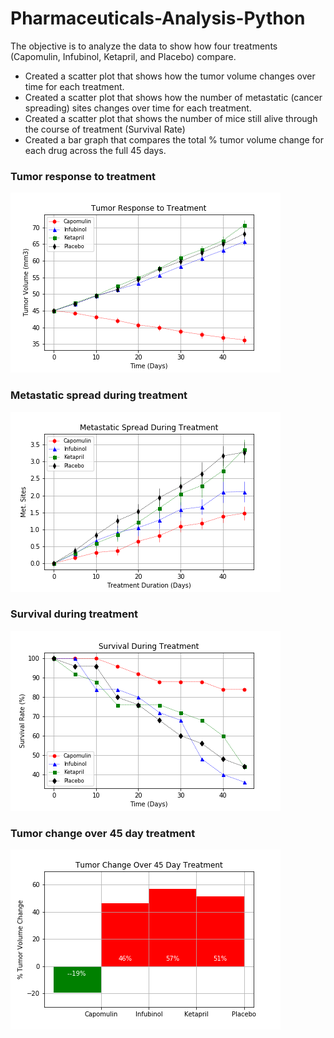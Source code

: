 # Pharmaceuticals-Analysis-Python

The objective is to analyze the data to show how four treatments (Capomulin, Infubinol, Ketapril, and Placebo) compare.


- Created a scatter plot that shows how the tumor volume changes over time for each treatment.
- Created a scatter plot that shows how the number of metastatic (cancer spreading) sites changes over time for each treatment.
- Created a scatter plot that shows the number of mice still alive through the course of treatment (Survival Rate)
- Created a bar graph that compares the total % tumor volume change for each drug across the full 45 days.

### Tumor response to treatment 
![1-Logo](Pymaceuticals/analysis/Fig1.png)

### Metastatic spread during treatment
![1-Logo](Pymaceuticals/analysis/Fig2.png)

### Survival during treatment 
![1-Logo](Pymaceuticals/analysis/Fig3.png)

### Tumor change over 45 day treatment 
![1-Logo](Pymaceuticals/analysis/Fig4.png)
